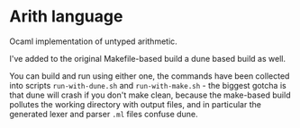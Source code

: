 # Arith language

Ocaml implementation of untyped arithmetic.

I've added to the original Makefile-based build
a dune based build as well.

You can build and run using either one, the commands
have been collected into scripts `run-with-dune.sh`
and `run-with-make.sh` - the biggest gotcha is that
dune will crash if you don't make clean, because the
make-based build pollutes the working directory with
output files, and in particular the generated lexer
and parser `.ml` files confuse dune.
